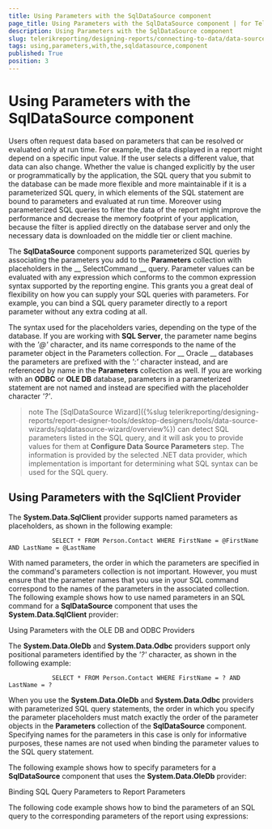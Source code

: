 ```yaml
---
title: Using Parameters with the SqlDataSource component
page_title: Using Parameters with the SqlDataSource component | for Telerik Reporting Documentation
description: Using Parameters with the SqlDataSource component
slug: telerikreporting/designing-reports/connecting-to-data/data-source-components/sqldatasource-component/using-parameters-with-the-sqldatasource-component
tags: using,parameters,with,the,sqldatasource,component
published: True
position: 3
---
```


# Using Parameters with the SqlDataSource component



Users often request data based on parameters that can be resolved or evaluated only at run time. For example, the
        data displayed in a report might depend on a specific input value. If the user selects a different value, that data
        can also change. Whether the value is changed explicitly by the user or programmatically by the application, the
        SQL query that you submit to the database can be made more flexible and more maintainable if it is a parameterized
        SQL query, in which elements of the SQL statement are bound to parameters and evaluated at run time. Moreover using
        parameterized SQL queries to filter the data of the report might improve the performance and decrease the memory
        footprint of your application, because the filter is applied directly on the database server and only the necessary
        data is downloaded on the middle tier or client machine.
      

The __SqlDataSource__ component supports parameterized SQL queries by associating the parameters
        you add to the __Parameters__ collection with placeholders in the __
          SelectCommand
        __ query. Parameter values can be evaluated with any expression which conforms to the common expression
        syntax supported by the reporting engine. This grants you a great deal of flexibility on how you can supply your
        SQL queries with parameters. For example, you can bind a SQL query parameter directly to a report parameter without
        any extra coding at all.
      

The syntax used for the placeholders varies, depending on the type of the database. If you are working with
        __SQL Server__, the parameter name begins with the *'@'* character,
        and its name corresponds to the name of the parameter object in the Parameters collection. For __
          Oracle
        __ databases the parameters are prefixed with the *':'* character instead,
        and are referenced by name in the __Parameters__ collection as well. If you are working with
        an __ODBC__ or __OLE DB__ database, parameters in a parameterized statement
        are not named and instead are specified with the placeholder character *'?'*.
      

>note The [SqlDataSource Wizard]({%slug telerikreporting/designing-reports/report-designer-tools/desktop-designers/tools/data-source-wizards/sqldatasource-wizard/overview%}) can detect SQL parameters listed          in the SQL query, and it will ask you to provide values for them at  __Configure Data Source Parameters__  step.          The information is provided by the selected .NET data provider,          which implementation is important for determining what SQL syntax can be used for the SQL query.        


## Using Parameters with the SqlClient Provider

The __System.Data.SqlClient__ provider supports named parameters as placeholders,
                as shown in the following example:
              

	
                SELECT * FROM Person.Contact WHERE FirstName = @FirstName AND LastName = @LastName
              



With named parameters, the order in which the parameters are specified in the command's parameters
                collection is not important. However, you must ensure that the parameter names that you use in your SQL
                command correspond to the names of the parameters in the associated collection. The following example
                shows how to use named parameters in an SQL command for a __SqlDataSource__
                component that uses the __System.Data.SqlClient__ provider:
              



	



	

Using Parameters with the OLE DB and ODBC Providers

The __System.Data.OleDb__ and __System.Data.Odbc__ providers
                support only positional parameters identified by the *'?'* character, as
                shown in the following example:
              

	
                SELECT * FROM Person.Contact WHERE FirstName = ? AND LastName = ?
              



When you use the __System.Data.OleDb__ and __System.Data.Odbc__
                providers with parameterized SQL query statements, the order in which you specify the parameter placeholders
                must match exactly the order of the parameter objects in the __Parameters__ collection
                of the __SqlDataSource__ component. Specifying names for the parameters in this case
                is only for informative purposes, these names are not used when binding the parameter values to the SQL
                query statement.
              

The following example shows how to specify parameters for a __SqlDataSource__ component
                that uses the __System.Data.OleDb__ provider:
              



	



	

Binding SQL Query Parameters to Report Parameters

The following code example shows how to bind the parameters of an SQL query to the corresponding
                parameters of the report using expressions:
              



	



	


